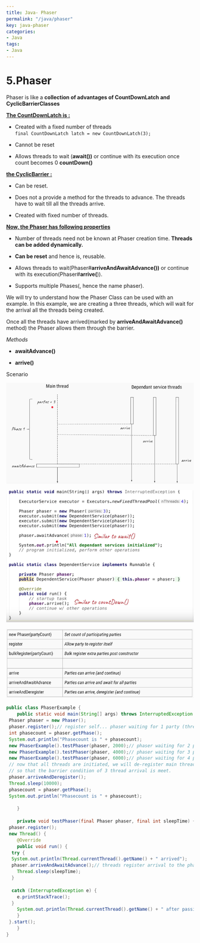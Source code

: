 ```yaml
---
title: Java- Phaser
permalink: "/java/phaser"
key: java-phaser
categories:
- Java
tags:
- Java
---
```


5.Phaser
=========

Phaser is like a **collection of advantages of CountDownLatch and
CyclicBarrierClasses**

**<u>The CountDownLatch is :</u>**

-   Created with a fixed number of threads  
    `final CountDownLatch latch = new CountDownLatch(3);`

-   Cannot be reset

-   Allows threads to wait (**await())** or continue with its execution once
    count becomes 0 **countDown()**

**<u>the CyclicBarrier :</u>**

-   Can be reset.

-   Does not a provide a method for the threads to advance. The threads have to
    wait till all the threads arrive.

-   Created with fixed number of threads.


**<u>Now, the Phaser has following properties</u>** 
-   Number of threads need not be known at Phaser creation time. **Threads can
    be added dynamically.**

-   **Can be reset** and hence is, reusable.

-   Allows threads to wait(Phaser\#**arriveAndAwaitAdvance())** or continue with
    its execution(Phaser\#**arrive(**)).

-   Supports multiple Phases(, hence the name phaser).

We will try to understand how the Phaser Class can be used with an example. In
this example, we are creating a three threads, which will wait for the arrival
all the threads being created.

Once all the threads have arrived(marked by **arriveAndAwaitAdvance()** method)
the Phaser allows them through the barrier.

*Methods*

-   **awaitAdvance()**

-   **arrive()**

Scenario

![](media/a2049f6ac7c591f4a303761735d2ec0c.png)

![](media/8898881886642a3ae066c1d841d0708c.png)

![](media/5f54d4e824198fe7476591b75a25f067.png)

```java
public class PhaserExample {
	public static void main(String[] args) throws InterruptedException {
 Phaser phaser = new Phaser();
 phaser.register();// register self... phaser waiting for 1 party (thread)
 int phasecount = phaser.getPhase();
 System.out.println("Phasecount is " + phasecount);
 new PhaserExample().testPhaser(phaser, 2000);// phaser waiting for 2 parties
 new PhaserExample().testPhaser(phaser, 4000);// phaser waiting for 3 parties
 new PhaserExample().testPhaser(phaser, 6000);// phaser waiting for 4 parties
 // now that all threads are initiated, we will de-register main thread
 // so that the barrier condition of 3 thread arrival is meet.
 phaser.arriveAndDeregister();
 Thread.sleep(10000);
 phasecount = phaser.getPhase();
 System.out.println("Phasecount is " + phasecount);

	}

	private void testPhaser(final Phaser phaser, final int sleepTime) {
 phaser.register();
 new Thread() {
 	@Override
 	public void run() {
  try {
  System.out.println(Thread.currentThread().getName() + " arrived");
  phaser.arriveAndAwaitAdvance();// threads register arrival to the phaser.
  	Thread.sleep(sleepTime);
  }

  catch (InterruptedException e) {
  	e.printStackTrace();
  }
 	System.out.println(Thread.currentThread().getName() + " after passing barrier");
 	}
 }.start();
	}
}
```
